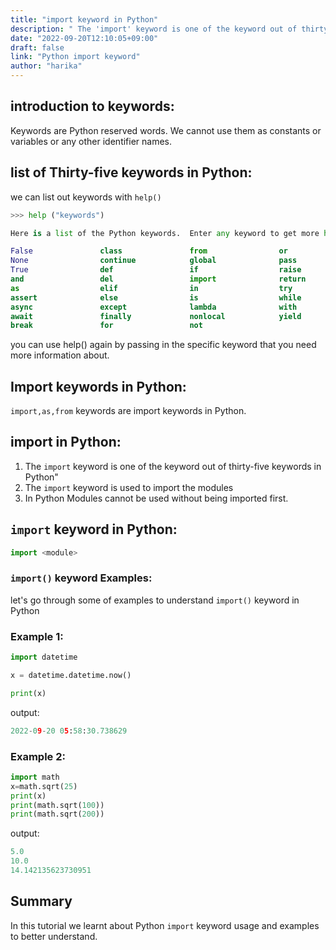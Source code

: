 ```yaml
---
title: "import keyword in Python"
description: " The 'import' keyword is one of the keyword out of thirty-five keywords in Python"
date: "2022-09-20T12:10:05+09:00"
draft: false
link: "Python import keyword"
author: "harika"
---
```


## introduction to keywords:
Keywords are Python reserved words.
We cannot use them as constants or variables or any other identifier names.

## list of Thirty-five keywords in Python:
we can list out keywords with `help()` 

```Python
>>> help ("keywords")

Here is a list of the Python keywords.  Enter any keyword to get more help.

False               class               from                or
None                continue            global              pass
True                def                 if                  raise
and                 del                 import              return
as                  elif                in                  try
assert              else                is                  while
async               except              lambda              with
await               finally             nonlocal            yield
break               for                 not                 
```

you can use help() again by passing in the specific keyword that you need more information about. 

## Import keywords in Python:

`import,as,from` keywords are import keywords in Python.


## import in Python:
1. The `import` keyword is one of the keyword out of thirty-five keywords in Python"
2. The `import` keyword is used to import the modules
3. In Python Modules cannot be used without being imported first.

## `import` keyword in Python:

```Python
import <module>
```

### `import()` keyword Examples:

let's go through some of examples to understand `import()` keyword in Python

### Example 1:

```Python
import datetime

x = datetime.datetime.now()

print(x)
```
output:

```Python
2022-09-20 05:58:30.738629
```
### Example 2:

```Python
import math
x=math.sqrt(25)
print(x)
print(math.sqrt(100))
print(math.sqrt(200))
```
output:

```Python
5.0
10.0
14.142135623730951
```

## Summary
In this tutorial we learnt about Python `import` keyword usage and examples to better understand.
